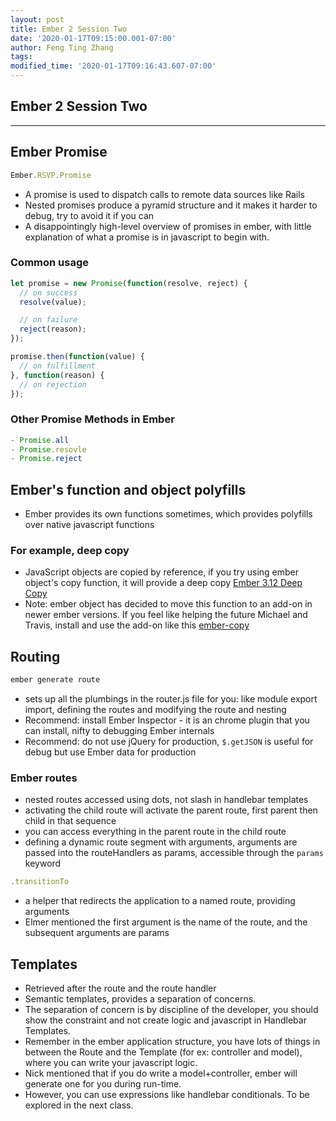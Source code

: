 ```yaml
---
layout: post
title: Ember 2 Session Two
date: '2020-01-17T09:15:00.001-07:00'
author: Feng Ting Zhang
tags:
modified_time: '2020-01-17T09:16:43.607-07:00'
---
```


## Ember 2 Session Two

----------

## Ember Promise
```javascript
Ember.RSVP.Promise
```

* A promise is used to dispatch calls to remote data sources like Rails
* Nested promises produce a pyramid structure and it makes it harder to debug, try to avoid it if you can
* A disappointingly high-level overview of promises in ember, with little explanation of what a promise is in javascript to begin with.

### Common usage
```javascript
let promise = new Promise(function(resolve, reject) {
  // on success
  resolve(value);

  // on failure
  reject(reason);
});

promise.then(function(value) {
  // on fulfillment
}, function(reason) {
  // on rejection
});
```

### Other Promise Methods in Ember
```javascript
- Promise.all
- Promise.resovle
- Promise.reject
```

## Ember's function and object polyfills
- Ember provides its own functions sometimes, which provides polyfills over native javascript functions

### For example, deep copy
- JavaScript objects are copied by reference, if you try using ember object's copy function, it will provide a deep copy
[Ember 3.12 Deep Copy](http://api.emberjs.com/ember/3.12/functions/@ember%2Fobject%2Finternals/copy)
- Note: ember object has decided to move this function to an add-on in newer ember versions. If you feel like helping the future Michael and Travis, install and use the add-on like this [ember-copy](https://github.com/emberjs/ember-copy/blob/master/README.md#usage)

## Routing
```javascript
ember generate route
```
* sets up all the plumbings in the router.js file for you: like module export import, defining the routes and modifying the route and nesting
* Recommend: install Ember Inspector - it is an chrome plugin that you can install, nifty to debugging Ember internals
* Recommend: do not use jQuery for production, `$.getJSON` is useful for debug but use Ember data for production

### Ember routes 
- nested routes accessed using dots, not slash in handlebar templates
- activating the child route will activate the parent route, first parent then child in that sequence 
- you can access everything in the parent route in the child route
- defining a dynamic route segment with arguments, arguments are passed into the routeHandlers as params, accessible through the `params` keyword

```javascript
.transitionTo
```
- a helper that redirects the application to a named route, providing arguments
- Elmer mentioned the first argument is the name of the route, and the subsequent arguments are params

## Templates
- Retrieved after the route and the route handler
- Semantic templates, provides a separation of concerns. 
- The separation of concern is by discipline of the developer, you should show the constraint and not create logic and javascript in Handlebar Templates. 
- Remember in the ember application structure, you have lots of things in between the Route and the Template (for ex: controller and model), where you can write your javascript logic. 
- Nick mentioned that if you do write a model+controller, ember will generate one for you during run-time.
- However, you can use expressions like handlebar conditionals. To be explored in the next class.



